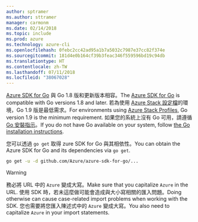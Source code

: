 ```yaml
---
author: sptramer
ms.author: sttramer
manager: carmonm
ms.date: 02/14/2018
ms.topic: include
ms.prod: azure
ms.technology: azure-cli
ms.openlocfilehash: 0febc2cc42ad95a1b7a5032c7987e37cc82f374e
ms.sourcegitcommit: 181d4e0b164cf39b3feac346f559596bd19c94db
ms.translationtype: HT
ms.contentlocale: zh-TW
ms.lasthandoff: 07/11/2018
ms.locfileid: "38067028"
---
```

<span data-ttu-id="d3e27-101">[Azure SDK for Go](https://github.com/Azure/azure-sdk-for-go) 與 Go 1.8 版和更新版本相容。</span><span class="sxs-lookup"><span data-stu-id="d3e27-101">The [Azure SDK for Go](https://github.com/Azure/azure-sdk-for-go) is compatible with Go versions 1.8 and later.</span></span> <span data-ttu-id="d3e27-102">若為使用 [Azure Stack 設定檔](https://docs.microsoft.com/azure/azure-stack/azure-stack-version-profiles)的環境，Go 1.9 版是最低需求。</span><span class="sxs-lookup"><span data-stu-id="d3e27-102">For environments using [Azure Stack Profiles](https://docs.microsoft.com/azure/azure-stack/azure-stack-version-profiles), Go version 1.9 is the minimum requirement.</span></span>
<span data-ttu-id="d3e27-103">如果您的系統上沒有 Go 可用，請遵循 [Go 安裝指示](https://golang.org/doc/install)。</span><span class="sxs-lookup"><span data-stu-id="d3e27-103">If you do not have Go available on your system, follow [the Go installation instructions](https://golang.org/doc/install).</span></span>

<span data-ttu-id="d3e27-104">您可以透過 `go get` 取得 zure SDK for Go 與其相依性。</span><span class="sxs-lookup"><span data-stu-id="d3e27-104">You can obtain the Azure SDK for Go and its dependencies via `go get`.</span></span>

```bash
go get -u -d github.com/Azure/azure-sdk-for-go/...
```

> [!WARNING]
> <span data-ttu-id="d3e27-105">務必將 URL 中的 `Azure` 變成大寫。</span><span class="sxs-lookup"><span data-stu-id="d3e27-105">Make sure that you capitalize `Azure` in the URL.</span></span> <span data-ttu-id="d3e27-106">使用 SDK 時，若未這麼做可能會造成與大小寫相關的匯入問題。</span><span class="sxs-lookup"><span data-stu-id="d3e27-106">Doing otherwise can cause case-related import problems when working with the SDK.</span></span> <span data-ttu-id="d3e27-107">您也需要將您匯入陳述式中的 `Azure` 變成大寫。</span><span class="sxs-lookup"><span data-stu-id="d3e27-107">You also need to capitalize `Azure` in your import statements.</span></span>

